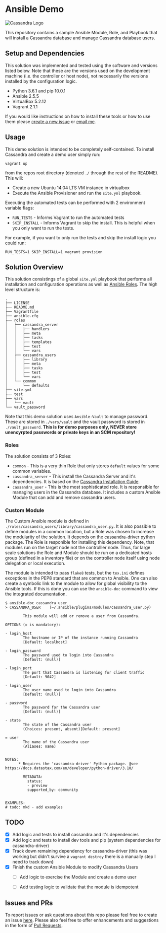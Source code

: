 # Ansible Demo

![Cassandra Logo](https://upload.wikimedia.org/wikipedia/commons/thumb/5/5e/Cassandra_logo.svg/500px-Cassandra_logo.svg.png)

This repository contains a sample Ansible Module, Role, and Playbook that will install a Cassandra database and manage Cassandra database users. 

## Setup and Dependencies
This solution was implemented and tested using the software and versions listed below. Note that these are the versions used on the development machine (i.e. the controller or host node), not necessarily the versions installed by the configuration logic. 
* Python 3.6.1 and pip 10.0.1
* Ansible 2.5.5
* VirtualBox 5.2.12
* Vagrant 2.1.1

If you would like instructions on how to install these tools or how to use them please [create a new issue](https://github.com/mdeangelo272/ansible-demo/issues/new) or [email me](mailto:iam@mdeangelo272.me).

## Usage
This demo solution is intended to be completely self-contained. To install Cassandra and create a demo user simply run:
```
vagrant up
```
from the repos root directory (denoted `./` through the rest of the README). This will:
* Create a new Ubuntu 14.04 LTS VM instance in virtualbox
* Execute the Ansible Provisioner and run the `site.yml` playbook. 

Executing the automated tests can be performed with 2 environment variable flags:
* `RUN_TESTS` - Informs Vagrant to run the automated tests
* `SKIP_INSTALL` - Informs Vagrant to skip the install. This is helpful when you only want to run the tests. 

For example, if you want to only run the tests and skip the install logic you could run:
``` 
RUN_TESTS=1 SKIP_INSTALL=1 vagrant provision
```

## Solution Overview
This solution consistings of a global `site.yml` playbook that performs all installation and configuration operations as well as [Ansible Roles](https://docs.ansible.com/ansible/2.5/user_guide/playbooks_reuse_roles.html). The high level structure is: 

```
.
├── LICENSE
├── README.md
├── Vagrantfile
├── ansible.cfg
├── roles
│   ├── cassandra_server
│   │   ├── handlers
│   │   ├── meta
│   │   ├── tasks
│   │   ├── templates
│   │   ├── test
│   │   └── vars
│   ├── cassandra_users
│   │   ├── library
│   │   ├── meta
│   │   ├── tasks
│   │   ├── test
│   │   └── vars
│   └── common
│       └── defaults
├── site.yml
├── test
├── vars
│   └── vault
└── vault_password
```

Note that this demo solution uses `Ansible-Vault` to manage password. These are stored in `./vars/vault` and the vault password is stored in `./vault_password`. **This is for demo purposes only, NEVER store unencyrpted passwords or private keys in an SCM repository!**


### Roles
The solution consists of 3 Roles: 
* `common` - This is a very thin Role that only stores `default` values for some common variables. 
* `cassandra_server` - This install the Cassandra Server and it's dependencies. It is based on the [Cassandra Installation Guide](http://cassandra.apache.org/doc/latest/getting_started/installing.html). 
* `cassandra_user` - This is the most sophisticated role. It is responsible for managing users in the Cassandra database. It includes a custom Ansible Module that can add and remove cassandra users. 

### Custom Module
The Custom Ansible module is defined in `./roles/cassandra_users/library/cassandra_user.py`. It is also possible to define modules in a common location, but a Role was chosen to increase the modularity of the solution. It depends on the [cassandra-driver](https://github.com/datastax/python-driver/) python package. The Role is responible for installing this dependency. Note, that modules run on the target node not the controlller node. Thus, for large scale solutions the Role and Module should be run on a dedicated hosts group (defined in a inventory file) or on the controller node itself using node delegation or local execution. 

The module is intended to pass `flake8` tests, but the `tox.ini` defines exceptions in the PEP8 standard that are common to Ansible. One can also create a symbolic link to the module to allow for global visibility to the Ansible tools. If this is done you can use the `ansible-doc` command to view the integrated documentation. 
```
$ ansible-doc cassandra_user
> CASSANDRA_USER    (~/.ansible/plugins/modules/cassandra_user.py)

        This module will add or remove a user from Cassandra.

OPTIONS (= is mandatory):

- login_host
        The hostname or IP of the instance running Cassandra
        [Default: localhost]

- login_password
        The password used to login into Cassandra
        [Default: (null)]

- login_port
        The port that Cassandra is listening for client traffic
        [Default: 9042]

- login_user
        The user name used to login into Cassandra
        [Default: (null)]

- password
        The password for the Cassandra user
        [Default: (null)]

- state
        The state of the Cassandra user
        (Choices: present, absent)[Default: present]

= user
        The name of the Cassandra user
        (Aliases: name)


NOTES:
      * Requires the 'cassandra-driver' Python package. @see https://docs.datastax.com/en/developer/python-driver/3.10/

        METADATA:
          status:
          - preview
          supported_by: community


EXAMPLES:
# todo: mkd - add examples
```

## TODO
* [x] Add logic and tests to install cassandra and it's dependencies
* [x] Add logic and tests to install dev tools and pip (system dependencies for cassandra-driver)
* [x] Track down remaining dependency for cassandra-driver (this was working but didn't survive a `vagrant destroy` there is a manually step I need to track down)
* [x] Finish the custom Ansible Module to modify Cassandra Users
  * [ ] Add logic to exercise the Module and create a demo user
  * [ ] Add testing logic to validate that the module is idempotent


## Issues and PRs
To report issues or ask questions about this repo please feel free to create an issue [here](https://github.com/mdeangelo272/ansible-demo/issues/new). Please also feel free to offer enhancements and suggestions in the form of [Pull Requests](https://github.com/mdeangelo272/ansible-demo/pulls).

